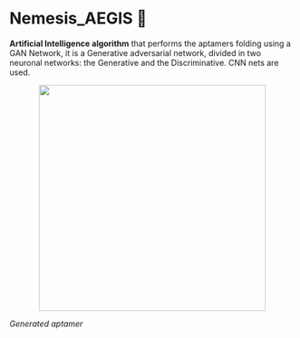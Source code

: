 # Nemesis_AEGIS 🤖

**Artificial Intelligence algorithm** that performs the aptamers folding using a GAN Network, it is a Generative adversarial network, divided in two neuronal networks: the Generative and the Discriminative. CNN nets are used.
<p align="center"><img src="https://github.com/Zildj1an/SELEX/blob/master/OT_Robot/img/molecule2.gif" alt="" width="400"/></p>

_Generated aptamer_
